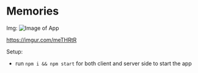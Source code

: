 # Memories

Img:
![Image of App](https://imgur.com/meTHRtR)

<https://imgur.com/meTHRtR>



Setup:

- run `npm i && npm start` for both client and server side to start the app
